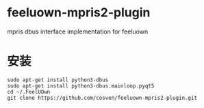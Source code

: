 # feeluown-mpris2-plugin
mpris dbus interface implementation for feeluown

# 安装

```
sudo apt-get install python3-dbus
sudo apt-get install python3-dbus.mainloop.pyqt5
cd ~/.FeelUOwn
git clone https://github.com/cosven/feeluown-mpris2-plugin.git
```
